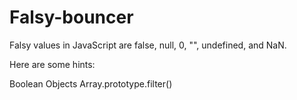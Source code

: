 # Falsy-bouncer

Falsy values in JavaScript are false, null, 0, "", undefined, and NaN.

Here are some hints:

Boolean Objects
Array.prototype.filter()